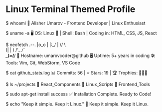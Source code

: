 # Linux Terminal Themed Profile

$ whoami
👤 Alisher Umarov - Frontend Developer | Linux Enthusiast

$ uname -a
🖥️ OS: Linux 🐧 | Shell: Bash | Coding in: HTML, CSS, JS, React

$ neofetch
      .--.
     |o_o |
     |:_/ |
    //   \ \
   (|     | )
  /'\_   _/`\
  \___)=(___/
📂 Hostname: umarovcoder@github
🖥️ Uptime: 5+ years in coding
🛠️ Tools: Vim, Git, WebStorm, VS Code

$ cat github_stats.log
📊 Commits: 56 | ⭐ Stars: 19 | 🏆 Trophies: 🏅🏅🏅

$ ls ~/projects
📂 React_Components  📂 Linux_Scripts  📂 Frontend_Tools

$ sudo apt-get install success
✅ Installation Complete. Ready to Code!

$ echo "Keep it simple. Keep it Linux."
🐧 Keep it simple. Keep it Linux.
